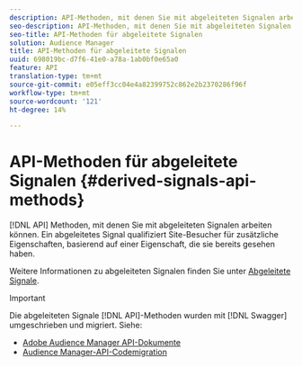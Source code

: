 ```yaml
---
description: API-Methoden, mit denen Sie mit abgeleiteten Signalen arbeiten können. Ein abgeleitetes Signal qualifiziert Site-Besucher für zusätzliche Eigenschaften, basierend auf einer Eigenschaft, die sie bereits gesehen haben.
seo-description: API-Methoden, mit denen Sie mit abgeleiteten Signalen arbeiten können. Ein abgeleitetes Signal qualifiziert Site-Besucher für zusätzliche Eigenschaften, basierend auf einer Eigenschaft, die sie bereits gesehen haben.
seo-title: API-Methoden für abgeleitete Signalen
solution: Audience Manager
title: API-Methoden für abgeleitete Signalen
uuid: 698019bc-d7f6-41e0-a78a-1ab0bf0e65a0
feature: API
translation-type: tm+mt
source-git-commit: e05eff3cc04e4a82399752c862e2b2370286f96f
workflow-type: tm+mt
source-wordcount: '121'
ht-degree: 14%

---
```



# API-Methoden für abgeleitete Signalen {#derived-signals-api-methods}

[!DNL API] Methoden, mit denen Sie mit abgeleiteten Signalen arbeiten können. Ein abgeleitetes Signal qualifiziert Site-Besucher für zusätzliche Eigenschaften, basierend auf einer Eigenschaft, die sie bereits gesehen haben.

<!-- c_separator.xml -->

Weitere Informationen zu abgeleiteten Signalen finden Sie unter [Abgeleitete Signale](../../features/derived-signals.md).

>[!IMPORTANT]
>
>Die abgeleiteten Signale [!DNL API]-Methoden wurden mit [!DNL Swagger] umgeschrieben und migriert. Siehe:
>
>* [Adobe Audience Manager API-Dokumente](https://bank.demdex.com/portal/swagger/index.html)
>* [Audience Manager-API-Codemigration](../../api/api-swagger-migration.md)